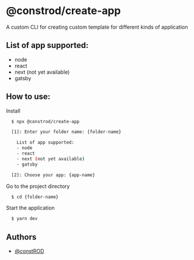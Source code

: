 # @constrod/create-app

A custom CLI for creating custom template for different kinds of application

## List of app supported:

- node
- react
- next (not yet available)
- gatsby

## How to use:

Install

```bash
  $ npx @constrod/create-app
```

```bash
  [1]: Enter your folder name: {folder-name}

    List of app supported:
    - node
    - react
    - next (not yet available)
    - gatsby

  [2]: Choose your app: {app-name}
```

Go to the project directory

```bash
  $ cd {folder-name}
```

Start the application

```bash
  $ yarn dev
```

## Authors

- [@constROD](https://www.github.com/constROD)
